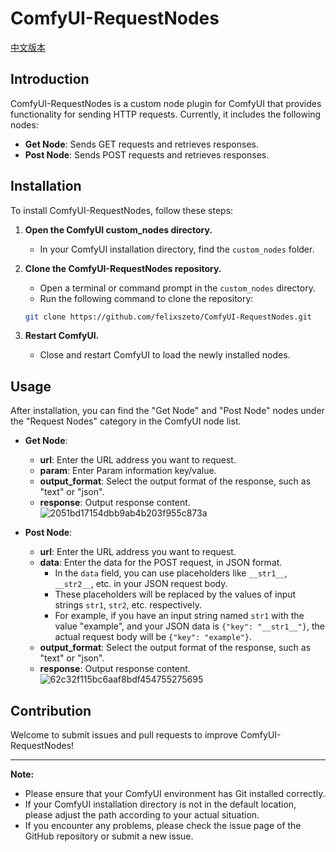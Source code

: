 # ComfyUI-RequestNodes

[中文版本](README_zh.md)

## Introduction

ComfyUI-RequestNodes is a custom node plugin for ComfyUI that provides functionality for sending HTTP requests. Currently, it includes the following nodes:

*   **Get Node**: Sends GET requests and retrieves responses.
*   **Post Node**: Sends POST requests and retrieves responses.

## Installation

To install ComfyUI-RequestNodes, follow these steps:

1.  **Open the ComfyUI custom_nodes directory.**
    *   In your ComfyUI installation directory, find the `custom_nodes` folder.

2.  **Clone the ComfyUI-RequestNodes repository.**
    *   Open a terminal or command prompt in the `custom_nodes` directory.
    *   Run the following command to clone the repository:

    ```bash
    git clone https://github.com/felixszeto/ComfyUI-RequestNodes.git
    ```

3.  **Restart ComfyUI.**
    *   Close and restart ComfyUI to load the newly installed nodes.

## Usage

After installation, you can find the "Get Node" and "Post Node" nodes under the "Request Nodes" category in the ComfyUI node list.

*   **Get Node**:
    *   **url**: Enter the URL address you want to request.
    *   **param**: Enter Param information key/value.
    *   **output_format**: Select the output format of the response, such as "text" or "json".
    *   **response**: Output response content.
![2051bd17154dbb9ab4b203f955c873a](https://github.com/user-attachments/assets/f1774cfe-66d9-4da6-b77d-35c51247d1f2)



*   **Post Node**:
    *   **url**: Enter the URL address you want to request.
    *   **data**: Enter the data for the POST request, in JSON format.
        *   In the `data` field, you can use placeholders like `__str1__`, `__str2__`, etc. in your JSON request body.
        *   These placeholders will be replaced by the values of input strings `str1`, `str2`, etc. respectively.
        *   For example, if you have an input string named `str1` with the value "example", and your JSON data is `{"key": "__str1__"}`, the actual request body will be `{"key": "example"}`.
    *   **output_format**: Select the output format of the response, such as "text" or "json".
    *   **response**: Output response content.
![62c32f115bc6aaf8bdf454755275695](https://github.com/user-attachments/assets/1d1e090d-1c4e-4891-9c5e-d1ddcabd06da)

   
## Contribution

Welcome to submit issues and pull requests to improve ComfyUI-RequestNodes!

---

**Note:**

*   Please ensure that your ComfyUI environment has Git installed correctly.
*   If your ComfyUI installation directory is not in the default location, please adjust the path according to your actual situation.
*   If you encounter any problems, please check the issue page of the GitHub repository or submit a new issue.
